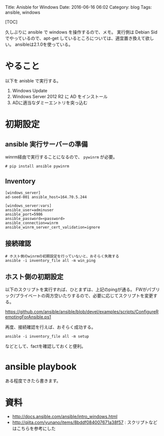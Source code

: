 Title: Anisble for Windows
Date: 2016-06-16 06:02
Category: blog
Tags: ansible, windows

[TOC]

久しぶりに ansible で windows を操作するので、メモ。
実行側は Debian Sid でやっているので、apt-get しているところについては、適宜置き換えて欲しい。
ansibleは2.1.0を使っている。

# やること

以下を anisble で実行する。

1. Windows Update
2. Windows Server 2012 R2 に AD をインストール
3. ADに適当なダミーエントリを突っ込む

# 初期設定

## ansible 実行サーバーの準備

winrm経由で実行することになるので、 `pywinrm` が必要。

```
# pip install ansible pywinrm
```

## Inventory

```
[windows_server]
ad-seed-001 ansible_host=164.70.5.244

[windows_server:vars]
ansible_user=adminuser
ansible_port=5986
ansible_password=<password>
ansible_connection=winrm
ansible_winrm_server_cert_validation=ignore
```

## 接続確認

```
# ホスト側のwinrmの初期設定を行っていないと、おそらく失敗する
ansible -i inventory_file all -m win_ping
```

## ホスト側の初期設定

以下のスクリプトを実行すれば、ひとまずは、上記のpingが通る。
FWがパブリック/プライベートの両方空いたりするので、必要に応じてスクリプトを変更する。

https://github.com/ansible/ansible/blob/devel/examples/scripts/ConfigureRemotingForAnsible.ps1

再度、接続確認を行えば、おそらく成功する。

```
ansible -i inventory_file all -m setup
```
などとして、factを確認しておくと便利。


# ansible playbook

ある程度できたら書きます。

# 資料
- <http://docs.ansible.com/ansible/intro_windows.html>
- http://qiita.com/yunano/items/8bddf084007671a38f57 : スクリプトなどはこちらを参考にした
